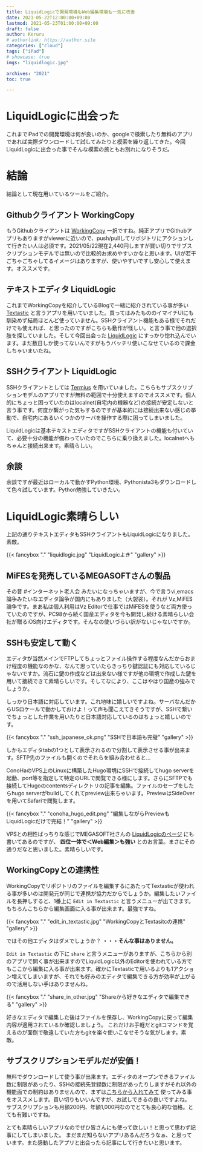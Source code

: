 ```yaml
---
title: LiquidLogicで開発環境もWeb編集環境も一気に改善
date: 2021-05-22T12:00:00+09:00
lastmod: 2021-05-23T01:00:00+09:00
draft: false
author: Keruru
# authorlink: https://author.site
categories: ["cloud"]
tags: ["iPad"]
# showcase: true
imgs: "liquidlogic.jpg"

archives: "2021"
toc: true

---
```


# LiquidLogicに出会った

これまでiPadでの開発環境は何が良いのか、googleで検索したり無料のアプリであれば実際ダウンロードして試してみたりと模索を繰り返してきた。今回LiquidLogicに出会った事でそんな模索の旅ともお別れになりそうだ。

# 結論
結論として現在用いているツールをご紹介。

## Githubクライアント WorkingCopy
もうGithubクライアントは [WorkingCopy](https://apps.apple.com/jp/app/working-copy-git-client/id896694807) 一択ですね。純正アプリでGithubアプリもありますがviewerに近いので、push/pullしてリポジトリにアクションして行きたい人は必須です。2021/05/22現在2,440円しますが買い切りでサブスクリプションモデルでは無いので比較的お求めやすいかなと思います。UIが若干ごちゃごちゃしてるイメージはありますが、使いやすいですし安心して使えます。オススメです。

## テキストエディタ LiquidLogic
これまでWorkingCopyを紹介しているBlogで一緒に紹介されている事が多い [Textastic](https://apps.apple.com/jp/app/textastic-code-editor-9/id1049254261) と言うアプリを用いていました。買ってはみたもののイマイチUIにも馴染めず結局ほとんど使っていません。SSHクライアント機能もある様でそれだけでも使えれば、と思ったのですがこちらも動作が怪しい。と言う事で他の選択肢を探していました。そして今回出会った [LiquidLogic](https://apps.apple.com/jp/app/%E3%83%86%E3%82%AD%E3%82%B9%E3%83%88%E3%82%A8%E3%83%87%E3%82%A3%E3%82%BF-liquidlogic/id1458566442) にすっかり惚れ込んでいます。まだ数日しか使ってないんですがもうバッチリ使いこなせているので課金しちゃいまいたね。

## SSHクライアント LiquidLogic
SSHクライアントとしては [Termius](https://apps.apple.com/jp/app/termius-ssh-client/id549039908) を用いていました。こちらもサブスクリプションモデルのアプリですが無料の範囲で十分使えますのでオススメです。個人的にちょっと困っていたのはlocalnet(自宅内の機器など)の接続が安定しないと言う事です。何度か繋がった気もするのですが基本的には接続出来ない感じの挙動で、自宅内にあるいくつかのサーバを操作する際に困ってしまいました。

LiquidLogicは基本テキストエディタですがSSHクライアントの機能も付いていて、必要十分の機能が備わっていたのでこちらに乗り換えました。localnetへもちゃんと接続出来ます。素晴らしい。

## 余談
余談ですが最近はローカルで動かすPython環境、Pythonista3もダウンロードして色々試しています。Python勉強していきたい。

# LiquidLogic素晴らしい
上記の通りテキストエディタもSSHクライアントもLiquidLogicになりました。素敵。

{{< fancybox "." "liquidlogic.jpg" "LiquidLogicよき" "gallery" >}}

## MiFESを発売しているMEGASOFTさんの製品
その昔 #インターネット老人会 みたいになっちゃいますが、今で言うvi,emacs論争みたいなエディタ論争が国内にもありました（大袈裟）。それが Vz,MiFES論争です。まあ私は個人利用はVz Editorで仕事ではMiFESを使うなど両方使っていたのですが、PC98から続く国産エディタを今も開発し続ける素晴らしい会社が贈るiOS向けエディタです。そんなの使いづらい訳がないじゃないですか。

## SSHも安定して動く
エディタが当然メインでFTPしてちょっとファイル操作する程度なんだからおまけ程度の機能なのかな、なんて思っていたらきっちり鍵認証にも対応しているじゃないですか。流石に鍵の作成などは出来ない様ですが他の環境で作成した鍵を用いて接続できて素晴らしいです。そしてなにより、ここはやはり国産の強みでしょうか。

しっかり日本語に対応しています。これ地味に嬉しいですよね。サーバなんだからUSロケールで動かしておけよ！って声も聞こえてきそうですが、SSHで繋いでちょっとした作業を用いたりと日本語対応しているのはちょっと嬉しいのです。

{{< fancybox "." "ssh_japanese_ok.png" "SSHで日本語も完璧" "gallery" >}}

しかもエディタtabの1つとして表示されるので分割して表示させる事が出来ます。SFTP先のファイルも開くのでそれらを組み合わせると…

ConoHaのVPS上のLinuxに構築したHugo環境にSSHで接続してhugo serverを起動、port等を指定して特定のURLで閲覧できる様にします。さらにSFTPでも接続してHugoのcontentsディレクトリの記事を編集。ファイルのセーブをしたらhugo serverがbuildしてくれてpreview出来ちゃいます。PreviewはSideOverを用いてSafariで閲覧します。

{{< fancybox "." "conoha_hugo_edit.png" "編集しながらPreviewもLiquidLogicだけで完結！" "gallery" >}}

VPSとの相性ばっちりな感じでMEGASOFT社さんの [LiquidLogicのページ](https://www.megasoft.co.jp/liquidlogic/feature02.php) にも書いてあるのですが、 **四位一体で＜Web編集＞も強い** とのお言葉。まさにその通りだなと思いました。素晴らしいです。

## WorkingCopyとの連携性
WorkingCopyでリポジトリのファイルを編集するにあたってTextasticが使われる事が多いのは開発元が同じで連携が協力だからでしょうか。編集したいファイルを長押しすると、1番上に `Edit in Textastic` と言うメニューが出てきます。もちろんこちらから編集画面に入る事が出来ます。最強ですね。

{{< fancybox "." "edit_in_textastic.jpg" "WorkingCopyとTextasitcの連携" "gallery" >}}

ではその他エディタはダメでしょうか？  **・・・そんな事はありません。**

`Edit in Textastic` の下に `share` と言うメニューがありますが、こちらから別のアプリで開く事が出来ますのでLiquidLogic以外のEditorを使われている方でもここから編集に入る事が出来ます。確かにTextasticで用いるよりも1アクション増えてしまいますが、それでも好みのエディタで編集できる方が効率が上がるので活用しない手はありませんね。

{{< fancybox "." "share_in_other.jpg" "Shareから好きなエディタで編集できる" "gallery" >}}

好きなエディタで編集した後はファイルを保存し、WorkingCopyに戻って編集内容が適用されているか確認しましょう。
これだけお手軽だとgitコマンドを覚えるのが面倒で敬遠していた方もgitを楽々使いこなせそうな気がします。素敵。

## サブスクリプションモデルだが安価！
無料でダウンロードして使う事が出来ます。エディタのオープンできるファイル数に制限があったり、SSHの接続先登録数に制限があったりしますがそれ以外の機能面での制約はありませんので、まずは[こちらから入れてみて](https://apps.apple.com/jp/app/%E3%83%86%E3%82%AD%E3%82%B9%E3%83%88%E3%82%A8%E3%83%87%E3%82%A3%E3%82%BF-liquidlogic/id1458566442) 使ってみる事をオススメします。買い切りもいいんですが、お試しできるの良いですよね。
サブスクリプションも月額200円、年額1,000円なのでとても良心的な価格。とても有難いですね。

とても素晴らしいアプリなのでぜひ皆さんにも使って欲しい！と思って思わず記事にしてしまいました。
まだまだ知らないアプリあるんだろうなぁ、と思っています。また感動したアプリと出会ったら記事にして行きたいと思います。

